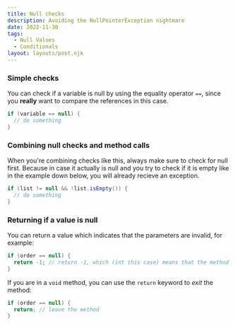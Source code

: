 ```yaml
---
title: Null checks
description: Avoiding the NullPointerException nightmare
date: 2022-11-30
tags:
  - Null Values
  - Conditionals
layout: layouts/post.njk
---
```


### Simple checks
You can check if a variable is null by using the equality operator `==`, since you **really** want to compare the references in this case.

```java
if (variable == null) {
  // do something
}
```

### Combining null checks and method calls
When you're combining checks like this, always make sure to check for null first. Because in case it actually is null and you try to check if it is empty like in the example down below, you will already recieve an exception.
```java
if (list != null && !list.isEmpty()) {
  // do something
}
```

### Returning if a value is null
You can return a value which indicates that the parameters are invalid, for example:
```java
if (order == null) {
  return -1; // return -1, which (int this case) means that the method does not succeed.
}
```

If you are in a `void` method, you can use the `return` keyword to *exit* the method:
```java
if (order == null) {
  return; // leave the method
}
```
